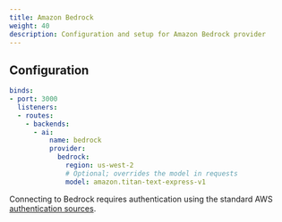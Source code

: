 ```yaml
---
title: Amazon Bedrock
weight: 40
description: Configuration and setup for Amazon Bedrock provider
---
```


## Configuration

```yaml
binds:
- port: 3000
  listeners:
  - routes:
    - backends:
      - ai:
          name: bedrock
          provider:
            bedrock:
              region: us-west-2
              # Optional; overrides the model in requests
              model: amazon.titan-text-express-v1
```

Connecting to Bedrock requires authentication using the standard AWS [authentication sources](https://docs.aws.amazon.com/sdkref/latest/guide/creds-config-files.html).
